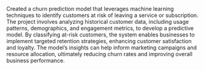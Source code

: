Created a churn prediction model that leverages machine learning techniques to identify customers at risk of leaving a service or subscription. The project involves analyzing historical customer data, including usage patterns, demographics, and engagement metrics, to develop a predictive model. By classifying at-risk customers, the system enables businesses to implement targeted retention strategies, enhancing customer satisfaction and loyalty. The model’s insights can help inform marketing campaigns and resource allocation, ultimately reducing churn rates and improving overall business performance.
